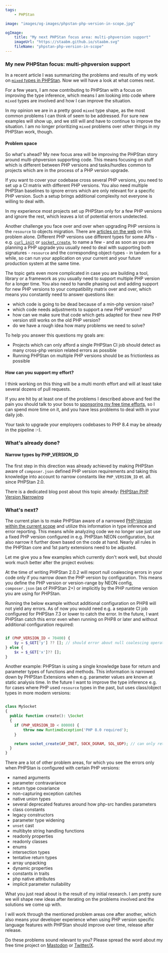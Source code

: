 ```yaml
---
tags:
    - PHPStan

image: "images/og-images/phpstan-php-version-in-scope.jpg"

ogImage:
    title: "My next PHPStan focus area: multi-phpversion support"
    imageUrl: "https://staabm.github.io/staabm.svg"
    fileName: "phpstan-php-version-in-scope"
---
```


### My new PHPStan focus: multi-phpversion support

In a recent article I was summarizing the problems and results of my work on [`mixed` types in PHPStan](https://staabm.github.io/2024/11/26/phpstan-mixed-types.html).
Now we will have a look at what comes next.

For a few years, I am now contributing to PHPStan with a focus on improving the type inference,
which means I am looking into code where `mixed` types are involved and how I can improve the situation.

In my opinion we are in a pretty good `mixed` type shape, as the most common problems I can think of seem to be addressed.
For sure new examples will show up, and we still will and have to continue to improve the situation.
I am no longer prioritizing `mixed` problems over other things in my PHPStan work, though.

#### Problem space

So what's ahead? My new focus area will be improving the PHPStan story around multi-phpversion supporting code.
This means focusing on stuff which is different between PHP versions and tasks/hurdles common to projects which are in the process of a PHP version upgrade.

If you want to cover your codebase cross several PHP versions, you need to set up a CI matrix with different PHP versions.
You also need multiple PHPStan baselines to ignore errors which are only relevant for a specific PHP version.
Such a setup brings additional complexity not everyone is willing to deal with.

In my experience most projects set up PHPStan only for a few PHP versions and ignore the rest, which leaves a lot of potential errors undetected.

Another challenge you face over and over when upgrading PHP versions is the `resource` to objects migration.
There are [articles on the web](https://php.watch/articles/resource-object) on this problem alone.
Different PHP versions use different types for some APIs - e.g. [`curl_init`](https://www.php.net/curl_init) or [`socket_create`](https://www.php.net/socket_create),
to name a few - and as soon as you are planning a PHP upgrade you usually need to deal with supporting both signatures - `resource` and the corresponding object-types - in tandem for a while,
so can run your application on your current and your future production system at the same time.

The topic gets even more complicated in case you are building a tool, library or a framework as you usually need to support multiple PHP version for a longer time.
You also need to handle phasing out and adding support for new PHP versions to your compatibility matrix over and over,
which means you constantly need to answer questions like:
- which code is going to be dead because of a min-php version raise?
- which code needs adjustments to support a new PHP version?
- how can we make sure that code which gets adapted for thew new PHP version still works on the old PHP version?
- do we have a rough idea how many problems we need to solve?

To help you answer this questions my goals are:
- Projects which can only afford a single PHPStan CI job should detect as many cross-php version related errors as possible
- Running PHPStan on multiple PHP versions should be as frictionless as possible

#### How can you support my effort?

I think working on this thing will be a multi month effort and will at least take several dozens of pull requests.

If you are hit by at least one of the problems I described above and feel the pain you should talk to your boss to [sponsoring my free time efforts](https://github.com/sponsors/staabm),
so I can spend more time on it, and you have less problems to deal with in your daily job.

Your task to upgrade your employers codebases to PHP 8.4 may be already in the pipeline :-).

### What's already done?

#### Narrow types by PHP_VERSION_ID

The first step in this direction was already achieved by making PHPStan aware of `composer.json` defined PHP version requirements
and taking this knowledge into account to narrow constants like `PHP_VERSION_ID` et. all. since PHPStan 2.0.

There is a dedicated blog post about this topic already: [PHPStan PHP Version Narrowing](https://staabm.github.io/2024/11/14/phpstan-php-version-narrowing.html)


### What's next?

The current plan is to make PHPStan aware of a narrowed [PHP-Version within the current scope](https://github.com/phpstan/phpstan-src/pull/3642) and utilize this information in type inference and error reporting.
This means while analyzing code we no longer use just use a fixed PHP version configured in e.g. PHPStan NEON configuration, but also narrow it further down based on the code at hand.
Nearly all rules in the PHPStan core and 1st party extensions need to be adjusted.

Let me give you a few examples which currently don't work well, but should work much better after the project evolves:

At the time of writing PHPStan 2.0.2 will report null coalescing errors in your code only if you narrow down the PHP version by configuration.
This means you define the PHP version or version-range by NEON config, `composer.json` (as of PHPStan 2+) or implicitly by the PHP runtime version you are using for PHPStan.

Running the below example without additional configuration on PHP8 will not yield any errors. As of now you would need e.g. a separate CI job configured for PHPStan 7.3 or lower to catch the error.
In the future, I want PHPStan catch this error even when running on PHP8 or later and without additional configuration required:

```php

if (PHP_VERSION_ID < 70400) {
    $y = $_GET['y'] ?? []; // should error about null coalescing operator, which requires PHP 7.4+
} else {
    $x = $_GET['x']?? [];
}

```

Another example: PHPStan is using a single knowledge base for return and parameter types of functions and methods.
This information is narrowed down by PHPStan Extensions when e.g. parameter values are known at static analysis time.
In the future I want to improve the type inference e.g. for cases where PHP used `resource` types in the past, but uses class/object types in more modern versions:

```php

class MySocket
{
  public function create(): \Socket
  {
    if (PHP_VERSION_ID < 80000) {
        throw new RuntimeException('PHP 8.0 required');
    }

    return socket_create(AF_INET, SOCK_DGRAM, SOL_UDP); // can only return `\Socket|false` but PHPStan sometimes mixes it up with PHP7 `resource` type
  }
}

```

There are a lot of other problem areas, for which you see the errors only when PHPStan is configured with certain PHP versions:
- named arguments
- parameter contravariance
- return type covariance
- non-capturing exception catches
- native union types
- several deprecated features around how php-src handles parameters
- class constants
- legacy constructors
- parameter type widening
- `unset` cast
- multibyte string handling functions
- readonly properties
- readonly classes
- enums
- intersection types
- tentative return types
- array unpacking
- dynamic properties
- constants in traits
- php native attributes
- implicit parameter nullability

What you just read about is the result of my initial research.
I am pretty sure we will shape new ideas after iterating on the problems involved and the solutions we come up with.

I will work through the mentioned problem areas one after another, which also means your developer experience when using PHP
version specific language features with PHPStan should improve over time, release after release.

Do these problems sound relevant to you?
Please spread the word about my free time project on [Mastodon](https://phpc.social/@markusstaab/113559437972344037) or [Twitter/X](https://x.com/markusstaab/status/1862037669833769276).
